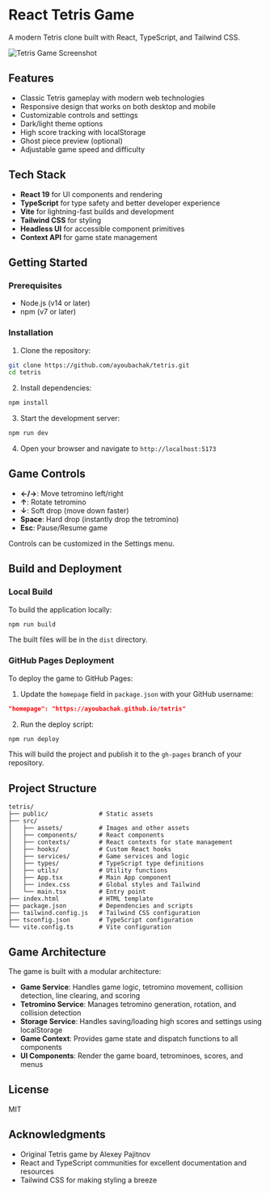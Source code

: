 # React Tetris Game

A modern Tetris clone built with React, TypeScript, and Tailwind CSS.

![Tetris Game Screenshot](https://via.placeholder.com/800x450.png?text=Tetris+Game+Screenshot)

## Features

- Classic Tetris gameplay with modern web technologies
- Responsive design that works on both desktop and mobile
- Customizable controls and settings
- Dark/light theme options
- High score tracking with localStorage
- Ghost piece preview (optional)
- Adjustable game speed and difficulty

## Tech Stack

- **React 19** for UI components and rendering
- **TypeScript** for type safety and better developer experience
- **Vite** for lightning-fast builds and development
- **Tailwind CSS** for styling
- **Headless UI** for accessible component primitives
- **Context API** for game state management

## Getting Started

### Prerequisites

- Node.js (v14 or later)
- npm (v7 or later)

### Installation

1. Clone the repository:

```bash
git clone https://github.com/ayoubachak/tetris.git
cd tetris
```

2. Install dependencies:

```bash
npm install
```

3. Start the development server:

```bash
npm run dev
```

4. Open your browser and navigate to `http://localhost:5173`

## Game Controls

- **←/→**: Move tetromino left/right
- **↑**: Rotate tetromino
- **↓**: Soft drop (move down faster)
- **Space**: Hard drop (instantly drop the tetromino)
- **Esc**: Pause/Resume game

Controls can be customized in the Settings menu.

## Build and Deployment

### Local Build

To build the application locally:

```bash
npm run build
```

The built files will be in the `dist` directory.

### GitHub Pages Deployment

To deploy the game to GitHub Pages:

1. Update the `homepage` field in `package.json` with your GitHub username:

```json
"homepage": "https://ayoubachak.github.io/tetris"
```

2. Run the deploy script:

```bash
npm run deploy
```

This will build the project and publish it to the `gh-pages` branch of your repository.

## Project Structure

```
tetris/
├── public/              # Static assets
├── src/
│   ├── assets/          # Images and other assets
│   ├── components/      # React components
│   ├── contexts/        # React contexts for state management
│   ├── hooks/           # Custom React hooks
│   ├── services/        # Game services and logic
│   ├── types/           # TypeScript type definitions
│   ├── utils/           # Utility functions
│   ├── App.tsx          # Main App component
│   ├── index.css        # Global styles and Tailwind
│   └── main.tsx         # Entry point
├── index.html           # HTML template
├── package.json         # Dependencies and scripts
├── tailwind.config.js   # Tailwind CSS configuration
├── tsconfig.json        # TypeScript configuration
└── vite.config.ts       # Vite configuration
```

## Game Architecture

The game is built with a modular architecture:

- **Game Service**: Handles game logic, tetromino movement, collision detection, line clearing, and scoring
- **Tetromino Service**: Manages tetromino generation, rotation, and collision detection
- **Storage Service**: Handles saving/loading high scores and settings using localStorage
- **Game Context**: Provides game state and dispatch functions to all components
- **UI Components**: Render the game board, tetrominoes, scores, and menus

## License

MIT

## Acknowledgments

- Original Tetris game by Alexey Pajitnov
- React and TypeScript communities for excellent documentation and resources
- Tailwind CSS for making styling a breeze
